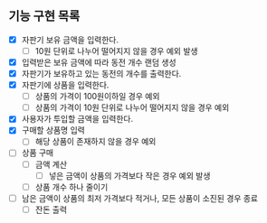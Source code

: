 ## 기능 구현 목록

- [x] 자판기 보유 금액을 입력한다.
  - [ ] 10원 단위로 나누어 떨어지지 않을 경우 예외 발생
- [x] 입력받은 보유 금액에 따라 동전 개수 랜덤 생성
- [x] 자판기가 보유하고 있는 동전의 개수를 출력한다.
- [x] 자판기에 상품을 입력한다.
  - [ ] 상품의 가격이 100원이하일 경우 예외
  - [ ] 상품의 가격이 10원 단위로 나누어 떨어지지 않을 경우 예외
- [x] 사용자가 투입할 금액을 입력한다.
- [x] 구매할 상품명 입력
  - [ ] 해당 상품이 존재하지 않을 경우 예외
- [ ] 상품 구매
  - [ ] 금액 계산
    - [ ] 넣은 금액이 상품의 가격보다 작은 경우 예외 발생
  - [ ] 상품 개수 하나 줄이기
- [ ] 남은 금액이 상품의 최저 가격보다 적거나, 모든 상품이 소진된 경우 종료
  - [ ] 잔돈 출력